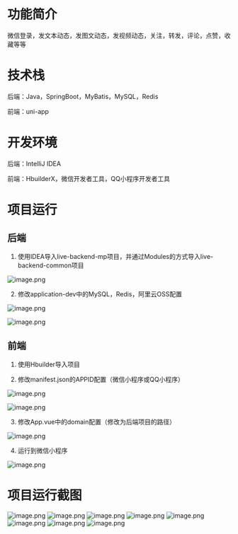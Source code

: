 # 功能简介

微信登录，发文本动态，发图文动态，发视频动态，关注，转发，评论，点赞，收藏等等

# 技术栈

后端：Java，SpringBoot，MyBatis，MySQL，Redis

前端：uni-app

# 开发环境

后端：IntelliJ IDEA

前端：HbuilderX，微信开发者工具，QQ小程序开发者工具

# 项目运行

## 后端

1. 使用IDEA导入live-backend-mp项目，并通过Modules的方式导入live-backend-common项目

![image.png](https://upload-images.jianshu.io/upload_images/1754553-b9c521cc05c9daf4.png?imageMogr2/auto-orient/strip%7CimageView2/2/w/1240)

2. 修改application-dev中的MySQL，Redis，阿里云OSS配置

![image.png](https://upload-images.jianshu.io/upload_images/1754553-9f45dc596be980de.png?imageMogr2/auto-orient/strip%7CimageView2/2/w/1240)

![image.png](https://upload-images.jianshu.io/upload_images/1754553-202694c75f360a9a.png?imageMogr2/auto-orient/strip%7CimageView2/2/w/1240)

## 前端

1. 使用Hbuilder导入项目

2. 修改manifest.json的APPID配置（微信小程序或QQ小程序）

![image.png](https://upload-images.jianshu.io/upload_images/1754553-ee5278336889869c.png?imageMogr2/auto-orient/strip%7CimageView2/2/w/1240)

![image.png](https://upload-images.jianshu.io/upload_images/1754553-d4d9f7f24328b0f3.png?imageMogr2/auto-orient/strip%7CimageView2/2/w/1240)

3. 修改App.vue中的domain配置（修改为后端项目的路径）

![image.png](https://upload-images.jianshu.io/upload_images/1754553-26b1b3281e92399c.png?imageMogr2/auto-orient/strip%7CimageView2/2/w/1240)

4. 运行到微信小程序

![image.png](https://upload-images.jianshu.io/upload_images/1754553-25c7af0b1cd18477.png?imageMogr2/auto-orient/strip%7CimageView2/2/w/1240)

# 项目运行截图

![image.png](https://upload-images.jianshu.io/upload_images/1754553-3a2dedff6107bf88.png?imageMogr2/auto-orient/strip%7CimageView2/2/w/1240)
![image.png](https://upload-images.jianshu.io/upload_images/1754553-48a50832c0747ba3.png?imageMogr2/auto-orient/strip%7CimageView2/2/w/1240)
![image.png](https://upload-images.jianshu.io/upload_images/1754553-bb874010d96d0370.png?imageMogr2/auto-orient/strip%7CimageView2/2/w/1240)
![image.png](https://upload-images.jianshu.io/upload_images/1754553-47e9a311b2a62266.png?imageMogr2/auto-orient/strip%7CimageView2/2/w/1240)
![image.png](https://upload-images.jianshu.io/upload_images/1754553-7ecc799b0d23cf65.png?imageMogr2/auto-orient/strip%7CimageView2/2/w/1240)
![image.png](https://upload-images.jianshu.io/upload_images/1754553-7d1a1e381f083297.png?imageMogr2/auto-orient/strip%7CimageView2/2/w/1240)
![image.png](https://upload-images.jianshu.io/upload_images/1754553-bc5c11b96deecf52.png?imageMogr2/auto-orient/strip%7CimageView2/2/w/1240)
![image.png](https://upload-images.jianshu.io/upload_images/1754553-6d871ddd0bfa7aa4.png?imageMogr2/auto-orient/strip%7CimageView2/2/w/1240)

